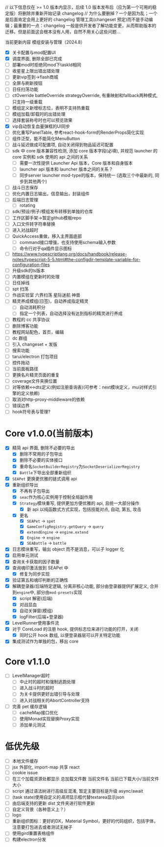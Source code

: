 // 以下信息仅在 >= 1.0 版本内显示，后续 1.0 版本发布后（应为第一个可用的稳定版）将删除并重新开始记录 changelog
// 为什么要删掉？一个是因为乱；一个是后面肯定会用上更好的 changelog 管理工具(changeset 预定)而不是手动编辑；最重要的一点：changelog 一般是供开发者了解功能变更，从而帮助版本的迁移。但是前面这会根本没有人用，自然不用关心这些问题...

当前更新内容 模组安装与管理（2024.8）

- [x] 关卡配置与mod配置UI
- [x] 调度界面, 删除全部已完成
- [ ] 部署mod时拒绝同mod下taskId相同
- [ ] 收星星上限出错出错处理
- [ ] 更新vip签到->flash商城
- [ ] 全屏与刷新按钮
- [ ] 日任扫荡功能
- [ ] ctOverride battleOverride strategyOverride, 有重映射和fallback两种模式, 只支持一级重载
- [ ] 模组定义新增标志位，表明不支持热重载
- [ ] 模组加载/卸载时的出错处理
- [ ] 选择套装称号时也可以预览效果
- [x] vip自动恢复血量弹框的UI同步
- [ ] 优化重写PanelTable, 参考react-hook-form的RenderProps简化实现
- [ ] 组件泛型，能不能简化MenuButton
- [ ] 战斗延迟做成可配置项, 自动关闭得到物品延迟可配置
- [ ] sdk 中 core 版本兼容性检测, 添加 core 版本字段(必填), 并规范 launcher 的 core 实例和 sdk 使用的 api 之间的关系
  - [ ] 需要一次性提供 Launcher Api 版本，Core 版本和自身版本
  - [ ] launcher api 版本和 launcher 版本之间的关系？
  - [ ] 同步server launcher mod-type的版本，保持统一 (选取三个中最新的, 同步到其他两个)
- [ ] 战斗日志保存
- [ ] 优化内置日志输出，信息输出，封装组件
- [ ] 后端日志管理
  - [ ] rotating
- [ ] sdk/预设/例子/模组发布转移到单独的仓库
- [ ] 工作区脚手架->暂定github模板repo
- [ ] 入口文件转字符串替换
- [ ] 进入对战超时
- [ ] QuickAccess重做，移入主界面底部
  - [ ] command接口增强，也支持使用schema输入参数
  - [ ] 命令行对于qa插件显示图标
- [ ] https://www.typescriptlang.org/docs/handbook/release-notes/typescript-5-5.html#the-configdir-template-variable-for-configuration-files
- [ ] 升级sdk的ts版本
- [ ] 内置模组在更新时的处理
- [ ] 日任掉线
- [ ] spt 扫荡
- [ ] 作战实验室 六界扫荡 星际迷航 神兽
- [ ] 精灵养成模组(日签)，自动养成指定精灵
  - [ ] 自动消耗积分
  - [ ] 指定一个列表，自动选择没有达到指标的精灵进行养成
- [ ] 教程的 cc 共享协议
- [ ] 删除博客功能
- [ ] 教程网站配色，首页，编辑
- [ ] dc 群组
- [ ] 引入 changeset + 发版
- [ ] 搜索功能
- [ ] tarui/electron 打包项目
- [ ] 控件拖动
- [ ] 当前面板路径
- [ ] 更换名片精灵页面的重复
- [ ] coverage文件夹换位置
- [ ] 对等依赖<->dts定义(例如注册查询表)(可参考：next模块定义，mui对样式引擎的定义依赖)
- [ ] 取消对http-proxy-middleware的依赖
- [ ] 错误边界
- [ ] hook符号表与管理?

# Core v1.0.0(当前版本)

- [x] 精简 api 界面, 删除不必要的导出
  - [x] 删除不常用的子包导出
  - [x] 删除不必要的实体接口
  - [x] 重命名`SocketBuilderRegistry`为`SocketDeserializerRegistry`
  - [x] `Battle`下导出全部重新组织
- [x] `SEAPet` 更换更优雅的链式调用 api
- [x] 重新组织导出
  - [x] 不再有子包导出
  - [x] `seac`作为核心实例用于控制全局副作用
  - [x] `Strategy`模块重写, 提供更加方便优雅的 api, 且统一大部分操作
    - [x] 新 api 以纯函数式方式实现，包括技能对点, 自动, 第五, 攻击
  - [x] 更名
    - [x] `SEAPet` -> `spet`
    - [x] `GameConfigRegistry.getQuery` -> `query`
    - [x] `extendEngine` -> `engine.extend`
    - [x] `Engine` -> `engine`
    - [x] `SEABattle` -> `battle`
- [x] 日志模块重写，输出 object 而不是消息，可以子 logger 化
- [x] 启用单元测试
- [x] 查询关卡获取的因子数量
- [x] 查询魂印激活放到 SEAPet 中
  - [x] 修复为同步实现
- [x] 验证第五和魂印判断的正确性
- [x] 解耦登录器/后端特定逻辑, 分离非核心功能, 部分由登录器提供扩展定义, 合并到`engine`中, 部分由`mod-presets`实现
  - [x] script 解密(后端)
  - [x] 对战显血
  - [x] 自动关弹窗(模组)
  - [x] logFilter(后端+登录器)
- [x] LevelRunner使用事件流
- [x] 对于 CoreLoad 的注册 hook, 提供标志位来进行功能的打开，关闭
  - [x] 同时公开 hook 数组, 以便登录器层可以开关特定功能
- [x] 集成测试作为单独的包，移出 core

# Core v1.1.0

- [ ] LevelManager超时
  - [ ] 中止时的超时和强制逃跑处理
  - [ ] 进入战斗时的超时
  - [ ] 为关卡提供更好出错引导与处理
  - [ ] 进入对战相关的AbortController支持
- [ ] 完善 pet 缓存逻辑
  - [ ] cacheMap接口优化
  - [ ] 使用Monad实现替换Proxy实现
  - [ ] 添加单元测试

# 低优先级

- [ ] 本地文件缓存
- [ ] jsx 外部化, import-map 共享 react
- [ ] cookie issue
- [ ] 在三个加载资源处都显示 总加载文件数 当前文件名 当前已下载大小/当前文件大小
- [ ] script 通过语法树进行高级反混淆, 暂定主要目标是升级 async/await
- [ ] (task state)使用自定义的*高亮*显示框代替textarea显示json
- [ ] 由后端支持的更新 dist 文件夹进行软件更新
- [ ] 自定义背景（各种意义上？）
- [ ] logo
- [ ] 重新组织图标：更好的DX，Material Symbol，更好的代码组织，包括字体，注意要打包进去或者测试无梯子
- [ ] 使用gird重置表格组件
- [ ] 构建electron分发
